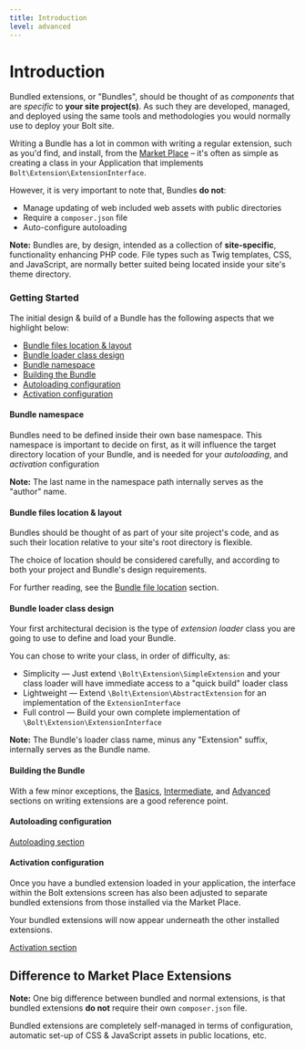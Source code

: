 ```yaml
---
title: Introduction
level: advanced
---
```

Introduction
============

Bundled extensions, or "Bundles", should be thought of as _components_ that are
_specific_ to **your site project(s)**. As such they are developed, managed, and
deployed using the same tools and methodologies you would normally use to deploy 
your Bolt site.

Writing a Bundle has a lot in common with writing a regular extension, such as
you'd find, and install, from the [Market Place][market] – it's often as 
simple as creating a class in your Application that implements
`Bolt\Extension\ExtensionInterface`.

However, it is very important to note that, Bundles **do not**:
  * Manage updating of web included web assets with public directories
  * Require a `composer.json` file
  * Auto-configure autoloading

<p class="note"><strong>Note:</strong> Bundles are, by design, intended
as a collection of <strong>site-specific</strong>, functionality
enhancing PHP code. File types such as Twig templates, CSS, and
JavaScript, are normally better suited being located inside your site's 
theme directory.</p>


### Getting Started

The initial design & build of a Bundle has the following aspects that we
highlight below:
  * [Bundle files location & layout](#bundle-files-location-amp-layout)
  * [Bundle loader class design](#bundle-loader-class-design)
  * [Bundle namespace](#bundle-namespace)
  * [Building the Bundle](#building-the-bundle)
  * [Autoloading configuration](#autoloading-configuration)
  * [Activation configuration](#activation-configuration)


#### Bundle namespace

Bundles need to be defined inside their own base namespace. This namespace
is important to decide on first, as it will influence the target
directory location of your Bundle, and is needed for your _autoloading_,
and _activation_ configuration

<p class="note"><strong>Note:</strong> The last name in the namespace
path internally serves as the "author" name.</p>


#### Bundle files location & layout

Bundles should be thought of as part of your site project's code, and as such
their location relative to your site's root directory is flexible.

The choice of location should be considered carefully, and according to both
your project and Bundle's design requirements.

For further reading, see the [Bundle file location][file-location] section.


#### Bundle loader class design

Your first architectural decision is the type of _extension loader_ class you
are going to use to define and load your Bundle.

You can chose to write your class, in order of difficulty, as:
  * Simplicity — Just extend `\Bolt\Extension\SimpleExtension` and your class
    loader will have immediate access to a "quick build" loader class
  * Lightweight — Extend `\Bolt\Extension\AbstractExtension` for an
    implementation of the `ExtensionInterface`
  * Full control — Build your own complete implementation of
    `\Bolt\Extension\ExtensionInterface`

<p class="note"><strong>Note:</strong> The Bundle's loader class name,
minus any "Extension" suffix, internally serves as the Bundle name.</p>


#### Building the Bundle

With a few minor exceptions, the [Basics][extensions-basics],
[Intermediate][extensions-intermediate], and
[Advanced][extensions-advanced] sections on writing extensions are a
good reference point.


#### Autoloading configuration

[Autoloading section][autoloading]


#### Activation configuration

Once you have a bundled extension loaded in your application, the interface
within the Bolt extensions screen has also been adjusted to separate bundled
extensions from those installed via the Market Place.

Your bundled extensions will now appear underneath the other installed
extensions.

[Activation section][activation]


Difference to Market Place Extensions
-------------------------------------

<p class="note"><strong>Note:</strong> One big difference between bundled and
normal extensions, is that bundled extensions <strong>do not</strong> require
their own <code>composer.json</code> file.</p>

Bundled extensions are completely self-managed in terms of configuration,
automatic set-up of CSS & JavaScript assets in public locations, etc.

[file-location]: bundled/file-location
[autoloading]: bundled/autoloading
[activation]: bundled/activation
[extensions-basics]: ../basics/basics
[extensions-intermediate]: ../basics/intermediate
[extensions-advanced]: ../basics/advanced
[market]: https://market.bolt.cm/
